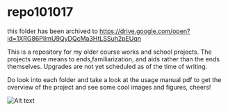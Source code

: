 # repo101017

this folder has been archived to https://drive.google.com/open?id=1XRG86PiImU9QyDQcMa3HtLSSuh2pEUqn

This is a repository for my older course works and school projects. 
The projects were means to ends,familiarization, and aids rather 
than the ends themselves. Upgrades are not yet scheduled as of the 
time of writing.

Do look into each folder and take a look at the usage manual pdf 
to get the overview of the project and see some cool images and figures, 
cheers!

![Alt text](/img/intro.png)
